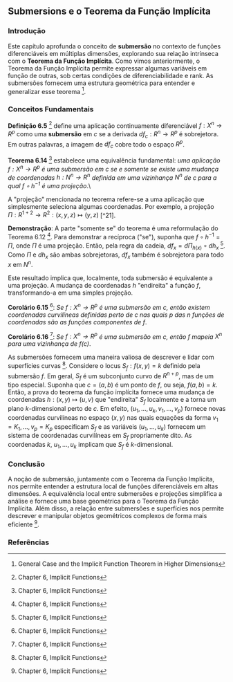 ## Submersions e o Teorema da Função Implícita
### Introdução
Este capítulo aprofunda o conceito de **submersão** no contexto de funções diferenciáveis em múltiplas dimensões, explorando sua relação intrínseca com o **Teorema da Função Implícita**. Como vimos anteriormente, o Teorema da Função Implícita permite expressar algumas variáveis em função de outras, sob certas condições de diferenciabilidade e rank. As submersões fornecem uma estrutura geométrica para entender e generalizar esse teorema [^24].

### Conceitos Fundamentais
**Definição 6.5** [^25] define uma aplicação continuamente diferenciável $f: X^n \rightarrow R^p$ como uma **submersão** em $c$ se a derivada $df_c: R^n \rightarrow R^p$ é sobrejetora. Em outras palavras, a imagem de $df_c$ cobre todo o espaço $R^p$.

**Teorema 6.14** [^25] estabelece uma equivalência fundamental: *uma aplicação $f: X^n \rightarrow R^p$ é uma submersão em $c$ se e somente se existe uma mudança de coordenadas $h: N^n \rightarrow R^n$ definida em uma vizinhança $N^n$ de $c$ para a qual $f \circ h^{-1}$ é uma projeção*.\

A "projeção" mencionada no teorema refere-se a uma aplicação que simplesmente seleciona algumas coordenadas. Por exemplo, a projeção $\Pi: R^{1+2} \rightarrow R^2: (x, y, z) \mapsto (y, z)$ [^21].

**Demonstração**: A parte "somente se" do teorema é uma reformulação do Teorema 6.12 [^25]. Para demonstrar a recíproca ("se"), suponha que $f \circ h^{-1} = \Pi$, onde $\Pi$ é uma projeção. Então, pela regra da cadeia, $df_x = d\Pi_{h(x)} \circ dh_x$ [^25]. Como $\Pi$ e $dh_x$ são ambas sobrejetoras, $df_x$ também é sobrejetora para todo $x$ em $N^n$.

Este resultado implica que, localmente, toda submersão é equivalente a uma projeção. A mudança de coordenadas $h$ "endireita" a função $f$, transformando-a em uma simples projeção.

**Corolário 6.15** [^25]: *Se $f: X^n \rightarrow R^p$ é uma submersão em $c$, então existem coordenadas curvilíneas definidas perto de $c$ nas quais $p$ das $n$ funções de coordenadas são as funções componentes de $f$*.

**Corolário 6.16** [^25]: *Se $f: X^n \rightarrow R^p$ é uma submersão em $c$, então $f$ mapeia $X^n$ para uma vizinhança de $f(c)$*.

As submersões fornecem uma maneira valiosa de descrever e lidar com superfícies curvas [^25]. Considere o locus $S_f: f(x,y) = k$ definido pela submersão $f$. Em geral, $S_f$ é um subconjunto curvo de $R^{n+p}$, mas de um tipo especial. Suponha que $c = (a,b)$ é um ponto de $f$, ou seja, $f(a,b) = k$. Então, a prova do teorema da função implícita fornece uma mudança de coordenadas $h: (x,y) \mapsto (u,v)$ que "endireita" $S_f$ localmente e a torna um plano $k$-dimensional perto de $c$. Em efeito, $(u_1,...,u_k, v_1,...,v_p)$ fornece novas coordenadas curvilíneas no espaço $(x,y)$ nas quais equações da forma $v_1 = K_1,...,v_p = K_p$ especificam $S_f$ e as variáveis $(u_1,...,u_k)$ fornecem um sistema de coordenadas curvilíneas em $S_f$ propriamente dito. As coordenadas $k$, $u_1, ..., u_k$ implicam que $S_f$ é $k$-dimensional.

### Conclusão
A noção de submersão, juntamente com o Teorema da Função Implícita, nos permite entender a estrutura local de funções diferenciáveis em altas dimensões. A equivalência local entre submersões e projeções simplifica a análise e fornece uma base geométrica para o Teorema da Função Implícita. Além disso, a relação entre submersões e superfícies nos permite descrever e manipular objetos geométricos complexos de forma mais eficiente [^25].

### Referências
[^24]: General Case and the Implicit Function Theorem in Higher Dimensions
[^25]: Chapter 6, Implicit Functions

<!-- END -->